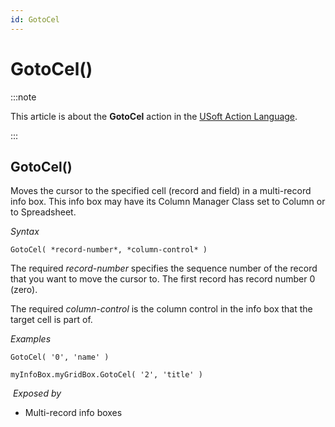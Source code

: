 ```yaml
---
id: GotoCel
---
```


# GotoCel()




:::note

This article is about the **GotoCel** action in the [USoft Action Language](/docs/Task_flow/Action_Language_reference/USoft_Action_Language.md).

:::

## **GotoCel()**

Moves the cursor to the specified cell (record and field) in a multi-record info box. This info box may have its Column Manager Class set to Column or to Spreadsheet.

*Syntax*

```
GotoCel( *record-number*, *column-control* )
```

The required *record-number* specifies the sequence number of the record that you want to move the cursor to. The first record has record number 0 (zero).

The required *column-control* is the column control in the info box that the target cell is part of.

*Examples*

```
GotoCel( '0', 'name' )
```

```
myInfoBox.myGridBox.GotoCel( '2', 'title' )
```

 *Exposed by*

- Multi-record info boxes
